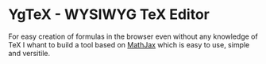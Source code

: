 # YgTeX - WYSIWYG TeX Editor

For easy creation of formulas in the browser even without any knowledge of TeX I whant to build a tool based on [MathJax](https://github.com/mathjax/MathJax) which is easy to use, simple and versitile.